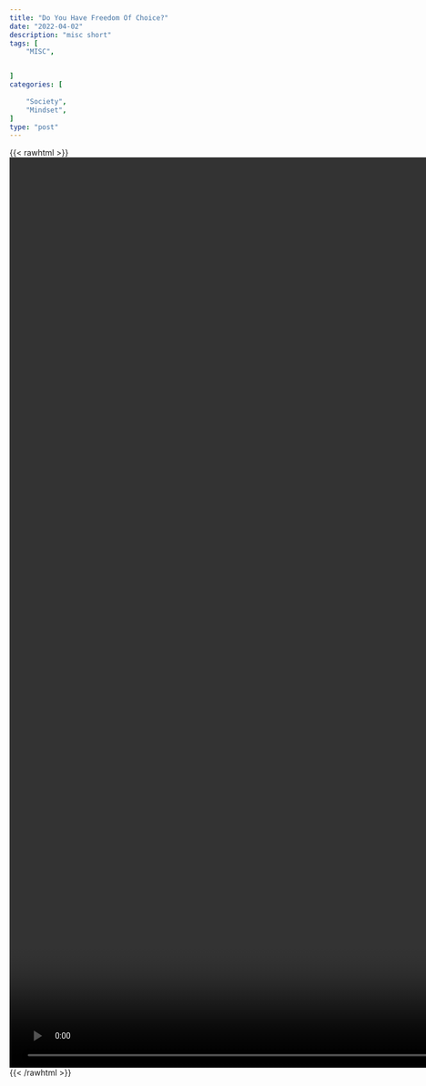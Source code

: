 ```yaml
---
title: "Do You Have Freedom Of Choice?"
date: "2022-04-02"
description: "misc short"
tags: [
    "MISC",


]
categories: [
    
    "Society",
    "Mindset",
]
type: "post"
---
```

{{< rawhtml >}}
    <video style="height:40vh;width:auto" overflow="hidden" controls>
        <source src="https://clips.dev00ps.com/MISC/Do%20you%20have%20freedom%20of%20choice%3F.mp4" type="video/mp4"> 
    </video>
{{< /rawhtml >}}